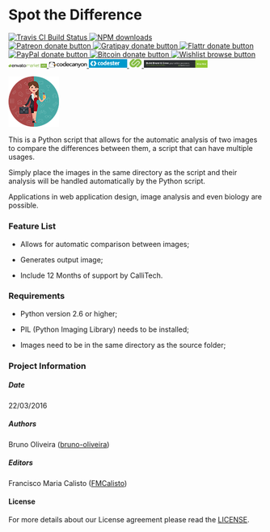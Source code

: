 # Spot the Difference

<!-- BADGES/ -->

<span class="badge-travisci">
  <a href="http://travis-ci.org/CalliTechDev/theme-animated-slider" title="Check this project's build status on TravisCI">
    <img src="https://img.shields.io/travis/CalliTechDev/theme-animated-slider/master.svg" alt="Travis CI Build Status" />
  </a>
</span>
<span class="badge-npmdownloads">
  <a href="https://npmjs.org/package/theme-animated-slider" title="View this project on NPM">
    <img src="https://img.shields.io/npm/dm/theme-animated-slider.svg" alt="NPM downloads" />
  </a>
</span>
<br class="badge-separator" />
<span class="badge-patreon">
  <a href="http://patreon.com/CalliTechDev" title="Donate to this project using Patreon">
    <img src="https://img.shields.io/badge/patreon-donate-yellow.svg" alt="Patreon donate button" />
  </a>
</span>
<span class="badge-gratipay">
  <a href="https://www.gratipay.com/CalliTechDev" title="Donate weekly to this project using Gratipay">
    <img src="https://img.shields.io/badge/gratipay-donate-yellow.svg" alt="Gratipay donate button" />
  </a>
</span>
<span class="badge-flattr">
  <a href="https://flattr.com/profile/CalliTechDev" title="Donate to this project using Flattr">
    <img src="https://img.shields.io/badge/flattr-donate-yellow.svg" alt="Flattr donate button" />
  </a>
</span>
<span class="badge-paypal">
  <a href="#" title="Donate to this project using Paypal">
    <img src="https://img.shields.io/badge/paypal-donate-yellow.svg" alt="PayPal donate button" />
  </a>
</span>
<span class="badge-bitcoin">
  <a href="#" title="Donate once-off to this project using Bitcoin">
    <img src="https://img.shields.io/badge/bitcoin-donate-yellow.svg" alt="Bitcoin donate button" />
  </a>
</span>
<span class="badge-wishlist">
  <a href="#" title="Buy an item on our wishlist for us">
    <img src="https://img.shields.io/badge/wishlist-donate-yellow.svg" alt="Wishlist browse button" />
  </a>
</span>
<br class="badge-separator" />
<span class="image">
  <a href="http://themeforest.net/user/callitechstore/portfolio?ref=CalliTechStore" title="Envato Market">
    <img src="assets/envato-market-api--dark.png" alt="envato market" width="15%" height="15%" />
  </a>
</span>
<span class="image">
  <a href="http://themeforest.net/user/callitechstore/portfolio?ref=CalliTechStore" title="Envato Market">
    <img src="assets/codecanyon-light-background.png" alt="codecanyon" width="15%" height="15%" />
  </a>
</span>
<span class="image">
  <a href="https://www.codester.com?ref=CalliTechStore" title="Codester">
    <img src="assets/logo-v2-blue.png" alt="codester" width="15%" height="15%" />
  </a>
</span>
<span class="image">
  <a href="http://www.codegrape.com/?ref=CalliTechStore" title="CodeGrape">
    <img src="assets/logo1-codegrape.png" alt="codegrape" width="5%" height="5%" />
  </a>
</span>
<span class="image">
  <a href="https://www.mojomarketplace.com/?r=CalliTechStore" title="Mojo">
    <img src="assets/banner_728x90.png" alt="mojo" width="25%" height="25%" />
  </a>
</span>

<!-- /BADGES -->

![alt tag](assets/image_presentation100x100.png "Slider Preview")

This is a Python script that allows for the automatic analysis of two
images to compare the differences between them, a script that can
have multiple usages.

Simply place the images in the same directory as the script and their
analysis will be handled automatically by the Python
script.

Applications in web application design, image
analysis and even biology are possible.


### Feature List

- Allows for automatic comparison between images;

- Generates output image;

- Include 12 Months of support by CalliTech.


### Requirements

- Python version 2.6 or higher;

- PIL (Python Imaging Library) needs to be installed;

- Images need to be in the same directory as the source folder;


### Project Information

##### Date

22/03/2016

##### Authors

Bruno Oliveira ([bruno-oliveira](https://github.com/bruno-oliveira))

##### Editors

Francisco Maria Calisto ([FMCalisto](https://github.com/FMCalisto))


#### License

For more details about our License agreement please read the [LICENSE](https://github.com/CalliTechDev/spot-the-difference/blob/master/LICENSE.md).
